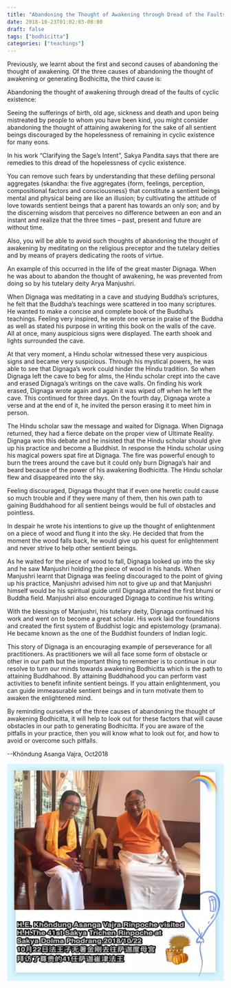 ```yaml
---
title: "Abandoning the Thought of Awakening through Dread of the Faults of Cyclic Existence (iii)"
date: 2018-10-23T01:02:03-08:00
draft: false
tags: ["bodhicitta"]
categories: ["teachings"]
---
```




Previously, we learnt about the first and second causes of abandoning the thought of awakening.  Of the three causes of abandoning the thought of awakening or generating Bodhicitta, the third cause is:

Abandoning the thought of awakening through dread of the faults of cyclic existence:

Seeing the sufferings of birth, old age, sickness and death and upon being mistreated by people to whom you have been kind, you might consider abandoning the thought of attaining awakening for the sake of all sentient beings discouraged by the hopelessness of remaining in cyclic existence for many eons. 



In his work “Clarifying the Sage’s Intent”, Sakya Pandita says that there are remedies to this dread of the hopelessness of cyclic existence.  

You can remove such fears by understanding that these defiling personal aggregates (skandha: the five aggregates {form, feelings, perception, compositional factors and consciousness} that constitute a sentient beings mental and physical being are like an illusion; by cultivating the attitude of love towards sentient beings that a parent has towards an only son; and by the discerning wisdom that perceives no difference between an eon and an instant and realize that the three times – past, present and future are without time.



Also, you will be able to avoid such thoughts of abandoning the thought of awakening by meditating on the religious preceptor and the tutelary deities and by means of prayers dedicating the roots of virtue. 

An example of this occurred in the life of the great master Dignaga.  When he was about to abandon the thought of awakening, he was prevented from doing so by his tutelary deity Arya Manjushri.

When Dignaga was meditating in a cave and studying Buddha’s scriptures, he felt that the Buddha’s teachings were scattered in too many scriptures.  He wanted to make a concise and complete book of the Buddha’s teachings. Feeling very inspired, he wrote one verse in praise of the Buddha as well as stated his purpose in writing this book on the walls of the cave.  All at once, many auspicious signs were displayed.  The earth shook and lights surrounded the cave.  

At that very moment, a Hindu scholar witnessed these very auspicious signs and became very suspicious.  Through his mystical powers, he was able to see that Dignaga’s work could hinder the Hindu tradition.  So when Dignaga left the cave to beg for alms, the Hindu scholar crept into the cave and erased Dignaga’s writings on the cave walls.  On finding his work erased, Dignaga wrote again and again it was wiped off when he left the cave.  This continued for three days.  On the fourth day, Dignaga wrote a verse and at the end of it, he invited the person erasing it to meet him in person.  

The Hindu scholar saw the message and waited for Dignaga. When Dignaga returned, they had a fierce debate on the proper view of Ultimate Reality.  Dignaga won this debate and he insisted that the Hindu scholar should give up his practice and become a Buddhist.  In response the Hindu scholar using his magical powers spat fire at Dignaga.  The fire was powerful enough to burn the trees around the cave but it could only burn Dignaga’s hair and beard because of the power of his awakening Bodhicitta.  The Hindu scholar flew and disappeared into the sky. 



Feeling discouraged, Dignaga thought that if even one heretic could cause so much trouble and if they were many of them, then his own path to gaining Buddhahood for all sentient beings would be full of obstacles and pointless. 

In despair he wrote his intentions to give up the thought of enlightenment on a piece of wood and flung it into the sky.  He decided that from the moment the wood falls back, he would give up his quest for enlightenment and never strive to help other sentient beings. 

As he waited for the piece of wood to fall, Dignaga looked up into the sky and he saw Manjushri holding the piece of wood in his hands.  When Manjushri learnt that Dignaga was feeling discouraged to the point of giving up his practice, Manjushri advised him not to give up and that Manjushri himself would be his spiritual guide until Dignaga attained the first bhumi or Buddha field.  Manjushri also encouraged Dignaga to continue his writing. 

With the blessings of Manjushri, his tutelary deity, Dignaga continued his work and went on to become a great scholar.  His work laid the foundations and created the first system of Buddhist logic and epistemology (pramana).  He became known as the one of the Buddhist founders of Indian logic.



This story of Dignaga is an encouraging example of perseverance for all practitioners.  As practitioners we will all face some form of obstacle or other in our path but the important thing to remember is to continue in our resolve to turn our minds towards awakening Bodhicitta which is the path to attaining Buddhahood.  By attaining Buddhahood you can perform vast activities to benefit infinite sentient beings.  If you attain enlightenment, you can guide immeasurable sentient beings and in turn motivate them to awaken the enlightened mind.  

By reminding ourselves of the three causes of abandoning the thought of awakening Bodhicitta, it will help to look out for these factors that will cause obstacles in our path to generating Bodhicitta.  If you are aware of the pitfalls in your practice, then you will know what to look out for, and how to avoid or overcome such pitfalls. 



--Khöndung Asanga Vajra, Oct2018




![img](https://raw.githubusercontent.com/thogmedorje/up/master/uPic/640-20200510122944734.jpeg)


